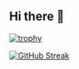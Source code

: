 ## Hi there 👋

[![trophy](https://github-profile-trophy.vercel.app/?username=mtayeb93&theme=onestar&no-frame=true&row=1&column=6)](https://github.com/mtayeb93)

[![GitHub Streak](https://github-readme-streak-stats.herokuapp.com?user=mtayeb93&theme=radical)](https://git.io/streak-stats)



<!--
**MTayeb93/MTayeb93** is a ✨ _special_ ✨ repository because its `README.md` (this file) appears on your GitHub profile.

Here are some ideas to get you started:

- 🔭 I’m currently working on ...
- 🌱 I’m currently learning ...
- 👯 I’m looking to collaborate on ...
- 🤔 I’m looking for help with ...
- 💬 Ask me about ...
- 📫 How to reach me: ...
- 😄 Pronouns: ...
- ⚡ Fun fact: ...
-->
